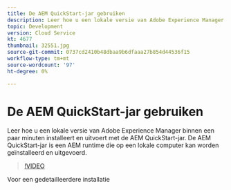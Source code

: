 ```yaml
---
title: De AEM QuickStart-jar gebruiken
description: Leer hoe u een lokale versie van Adobe Experience Manager binnen een paar minuten installeert en uitvoert met de AEM QuickStart-jar. De AEM QuickStart-jar is een AEM runtime die op een lokale computer kan worden geïnstalleerd en uitgevoerd.
topic: Development
version: Cloud Service
kt: 4677
thumbnail: 32551.jpg
source-git-commit: 0737cd2410b48dbaa9b6dfaaa27b854d44536f15
workflow-type: tm+mt
source-wordcount: '97'
ht-degree: 0%

---
```



# De AEM QuickStart-jar gebruiken

Leer hoe u een lokale versie van Adobe Experience Manager binnen een paar minuten installeert en uitvoert met de AEM QuickStart-jar. De AEM QuickStart-jar is een AEM runtime die op een lokale computer kan worden geïnstalleerd en uitgevoerd.

>[!VIDEO](https://video.tv.adobe.com/v/32551/?quality=12&learn=on)

Voor een gedetailleerdere installatie